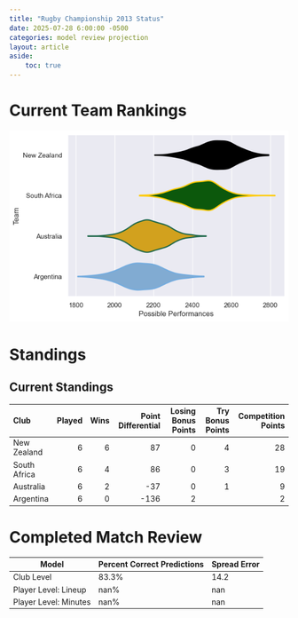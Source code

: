 ```yaml
---  
title: "Rugby Championship 2013 Status"  
date: 2025-07-28 6:00:00 -0500  
categories: model review projection  
layout: article  
aside:  
    toc: true  
---
```

# Current Team Rankings


![Club Rankings](plots/rankings_Rugby_Championship_2013.png)
# Standings

## Current Standings


| Club         |   Played |   Wins |   Point Differential |   Losing Bonus Points |   Try Bonus Points |   Competition Points |
|:-------------|---------:|-------:|---------------------:|----------------------:|-------------------:|---------------------:|
| New Zealand  |        6 |      6 |                   87 |                     0 |                  4 |                   28 |
| South Africa |        6 |      4 |                   86 |                     0 |                  3 |                   19 |
| Australia    |        6 |      2 |                  -37 |                     0 |                  1 |                    9 |
| Argentina    |        6 |      0 |                 -136 |                     2 |                    |                    2 |



# Completed Match Review


| Model | Percent Correct Predictions | Spread Error |
| ------ | ------ | ------ |
| Club Level | 83.3% | 14.2 |
| Player Level: Lineup | nan% | nan |
| Player Level: Minutes | nan% | nan |

